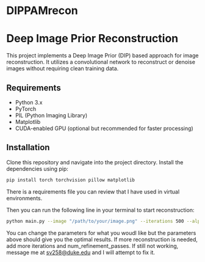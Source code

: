 # DIPPAMrecon

# Deep Image Prior Reconstruction

This project implements a Deep Image Prior (DIP) based approach for image reconstruction. It utilizes a convolutional network to reconstruct or denoise images without requiring clean training data.

## Requirements

- Python 3.x
- PyTorch
- PIL (Python Imaging Library)
- Matplotlib
- CUDA-enabled GPU (optional but recommended for faster processing)

## Installation

Clone this repository and navigate into the project directory. Install the dependencies using pip:

```bash
pip install torch torchvision pillow matplotlib
```

There is a requirements file you can review that I have used in virtual environments.

Then you can run the following line in your terminal to start reconstruction:

```bash
python main.py --image "/path/to/your/image.png" --iterations 500 --alpha 0.8 --num_refinement_passes 3 --accumulation_steps 4 --save_path "output/path.png"
```

You can change the parameters for what you woudl like but the parameters above should give you the optimal results.
If more reconstruction is needed, add more iterations and num_refinement_passes.
If still not working, message me at sv258@duke.edu and I will attempt to fix it.